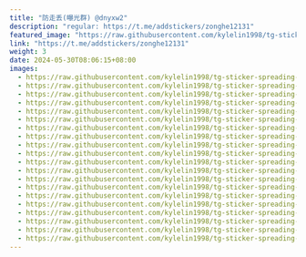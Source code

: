 ```yaml
---
title: "防走丢(曝光群) @dnyxw2"
description: "regular: https://t.me/addstickers/zonghe12131"
featured_image: "https://raw.githubusercontent.com/kylelin1998/tg-sticker-spreading-worldwide-images/main/img/c45721e1-6968-44e6-b1d5-fb4856513e35.jpg"
link: "https://t.me/addstickers/zonghe12131"
weight: 3
date: 2024-05-30T08:06:15+08:00
images:
  - https://raw.githubusercontent.com/kylelin1998/tg-sticker-spreading-worldwide-images/main/img/c45721e1-6968-44e6-b1d5-fb4856513e35.jpg
  - https://raw.githubusercontent.com/kylelin1998/tg-sticker-spreading-worldwide-images/main/img/8bec0f27-b5cb-4133-a6d3-22f9410f0e42.jpg
  - https://raw.githubusercontent.com/kylelin1998/tg-sticker-spreading-worldwide-images/main/img/1485d0ba-9c4b-4cc8-a8a8-241601fa49f6.jpg
  - https://raw.githubusercontent.com/kylelin1998/tg-sticker-spreading-worldwide-images/main/img/03c5b18d-f4d5-4e85-82fa-00338124c14d.jpg
  - https://raw.githubusercontent.com/kylelin1998/tg-sticker-spreading-worldwide-images/main/img/e72078b8-7fbd-4097-9452-0c07b261556f.jpg
  - https://raw.githubusercontent.com/kylelin1998/tg-sticker-spreading-worldwide-images/main/img/d942eacf-3e6a-461b-a1a7-8dd5da821e7f.jpg
  - https://raw.githubusercontent.com/kylelin1998/tg-sticker-spreading-worldwide-images/main/img/b76ad4b9-e751-490a-807f-500b4c1cbc22.jpg
  - https://raw.githubusercontent.com/kylelin1998/tg-sticker-spreading-worldwide-images/main/img/0b5ad693-2420-49ff-84e4-f9f26ce02654.jpg
  - https://raw.githubusercontent.com/kylelin1998/tg-sticker-spreading-worldwide-images/main/img/277dbcf1-cd54-4c76-9de2-347526696e22.jpg
  - https://raw.githubusercontent.com/kylelin1998/tg-sticker-spreading-worldwide-images/main/img/ff82b04e-414a-4f61-a5d2-115d9d911272.jpg
  - https://raw.githubusercontent.com/kylelin1998/tg-sticker-spreading-worldwide-images/main/img/273f7c20-d578-4bda-a507-99ef550a5b35.jpg
  - https://raw.githubusercontent.com/kylelin1998/tg-sticker-spreading-worldwide-images/main/img/cbbf9fa7-acde-46e9-885c-c24020e09fc7.jpg
  - https://raw.githubusercontent.com/kylelin1998/tg-sticker-spreading-worldwide-images/main/img/423e3652-a735-47b1-ab8d-686b1c4ae830.jpg
  - https://raw.githubusercontent.com/kylelin1998/tg-sticker-spreading-worldwide-images/main/img/0f0a16a7-d248-441f-af32-013d295872fb.jpg
  - https://raw.githubusercontent.com/kylelin1998/tg-sticker-spreading-worldwide-images/main/img/f3fc8e12-e5db-4b85-a4bb-5cd34dd25b32.jpg
  - https://raw.githubusercontent.com/kylelin1998/tg-sticker-spreading-worldwide-images/main/img/41a19acd-ab56-4181-8496-1d3a808c8c3e.jpg
  - https://raw.githubusercontent.com/kylelin1998/tg-sticker-spreading-worldwide-images/main/img/c781de0c-fc88-4ebe-ab2f-19a65e94954f.jpg
  - https://raw.githubusercontent.com/kylelin1998/tg-sticker-spreading-worldwide-images/main/img/f53ff0a5-0045-4cea-8b10-ccc97565e268.jpg
  - https://raw.githubusercontent.com/kylelin1998/tg-sticker-spreading-worldwide-images/main/img/72ce5272-94e3-4e26-82a5-8962133388d7.jpg
  - https://raw.githubusercontent.com/kylelin1998/tg-sticker-spreading-worldwide-images/main/img/573cc3fb-0476-41d5-8fbe-0798896cfcf8.jpg
---
```


